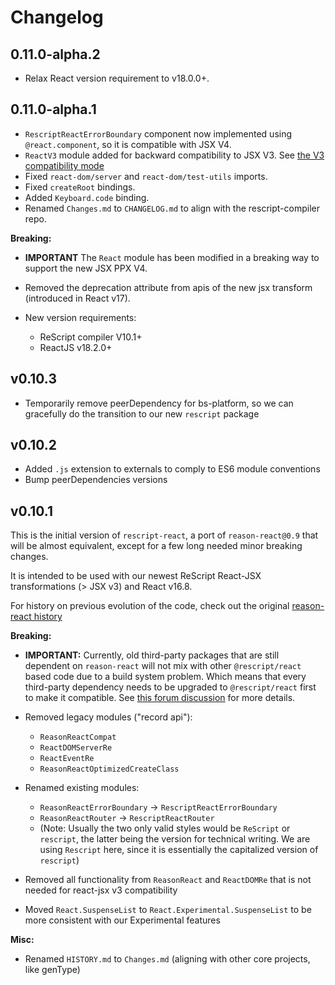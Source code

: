 # Changelog

## 0.11.0-alpha.2

- Relax React version requirement to v18.0.0+.

## 0.11.0-alpha.1

- `RescriptReactErrorBoundary` component now implemented using `@react.component`, so it is compatible with JSX V4.
- `ReactV3` module added for backward compatibility to JSX V3. See [the V3 compatibility mode](https://github.com/rescript-lang/syntax/blob/master/cli/JSXV4.md)
- Fixed `react-dom/server` and `react-dom/test-utils` imports.
- Fixed `createRoot` bindings.
- Added `Keyboard.code` binding.
- Renamed `Changes.md` to `CHANGELOG.md` to align with the rescript-compiler repo.

**Breaking:**

- **IMPORTANT** The `React` module has been modified in a breaking way to support the new JSX PPX V4.

- Removed the deprecation attribute from apis of the new jsx transform (introduced in React v17).

- New version requirements:
  - ReScript compiler V10.1+
  - ReactJS v18.2.0+

## v0.10.3

- Temporarily remove peerDependency for bs-platform, so we can gracefully do the transition to our new `rescript` package

## v0.10.2

- Added `.js` extension to externals to comply to ES6 module conventions
- Bump peerDependencies versions

## v0.10.1

This is the initial version of `rescript-react`, a port of `reason-react@0.9` that will be almost equivalent, except for a few long needed minor breaking changes.

It is intended to be used with our newest ReScript React-JSX transformations (> JSX v3) and React v16.8.

For history on previous evolution of the code, check out the original [reason-react history](https://github.com/reasonml/reason-react/blob/master/HISTORY.md)

**Breaking:**

- **IMPORTANT:** Currently, old third-party packages that are still dependent on `reason-react` will not mix with other `@rescript/react` based code due to a build system problem. Which means that every third-party dependency needs to be upgraded to `@rescript/react` first to make it compatible. See [this forum discussion](https://forum.rescript-lang.org/t/discussion-reason-react-rescript-react-migration-path/1086) for more details.

- Removed legacy modules ("record api"):

  - `ReasonReactCompat`
  - `ReactDOMServerRe`
  - `ReactEventRe`
  - `ReasonReactOptimizedCreateClass`

- Renamed existing modules:

  - `ReasonReactErrorBoundary` -> `RescriptReactErrorBoundary`
  - `ReasonReactRouter` -> `RescriptReactRouter`
  - (Note: Usually the two only valid styles would be `ReScript` or `rescript`, the latter being the version for technical writing. We are using `Rescript` here, since it is essentially the capitalized version of `rescript`)

- Removed all functionality from `ReasonReact` and `ReactDOMRe` that is not needed for react-jsx v3 compatibility
- Moved `React.SuspenseList` to `React.Experimental.SuspenseList` to be more consistent with our Experimental features

**Misc:**

- Renamed `HISTORY.md` to `Changes.md` (aligning with other core projects, like genType)
